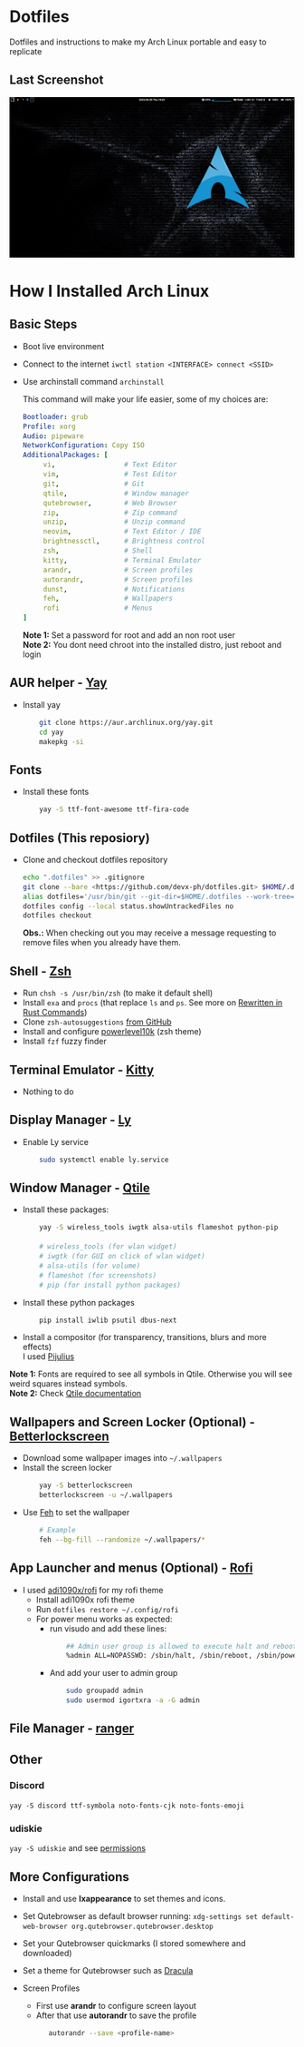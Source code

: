 # Dotfiles
Dotfiles and instructions to make my Arch Linux portable and easy to replicate

## Last Screenshot
![image](https://github.com/devx-ph/dotfilesv2/blob/main/screenshot.png?raw=true)

# How I Installed Arch Linux

## Basic Steps
- Boot live environment
- Connect to the internet `iwctl station <INTERFACE> connect <SSID>`
- Use archinstall command `archinstall`
    
    This command will make your life easier, some of my choices are:
    
   ```yaml
   Bootloader: grub
   Profile: xorg
   Audio: pipeware
   NetworkConfiguration: Copy ISO
   AdditionalPackages: [
        vi,                 # Text Editor
        vim,                # Test Editor
        git,                # Git
        qtile,              # Window manager
        qutebrowser,        # Web Browser
        zip,                # Zip command
        unzip,              # Unzip command
        neovim,             # Text Editor / IDE
        brightnessctl,      # Brightness control
        zsh,                # Shell
        kitty,              # Terminal Emulator
        arandr,             # Screen profiles
        autorandr,          # Screen profiles
        dunst,              # Notifications
        feh,                # Wallpapers
        rofi                # Menus
  ]
   ```
   **Note 1:** Set a password for root and add an non root user \
   **Note 2:** You dont need chroot into the installed distro, just reboot and login

## AUR helper - [Yay](https://github.com/Jguer/yay#readme)
- Install yay
    ```bash
        git clone https://aur.archlinux.org/yay.git
        cd yay
        makepkg -si
    ```
 
## Fonts
- Install these fonts
    ```bash
        yay -S ttf-font-awesome ttf-fira-code
    ```

## Dotfiles (This reposiory)
- Clone and checkout dotfiles repository
    
    ```bash
    echo ".dotfiles" >> .gitignore
    git clone --bare <https://github.com/devx-ph/dotfiles.git> $HOME/.dotfiles
    alias dotfiles='/usr/bin/git --git-dir=$HOME/.dotfiles --work-tree=$HOME'
    dotfiles config --local status.showUntrackedFiles no
    dotfiles checkout
    ```
    **Obs.:** When checking out you may receive a message requesting to remove files when you already have them.

## Shell - [Zsh](https://wiki.archlinux.org/title/Zsh)
- Run `chsh -s /usr/bin/zsh` (to make it default shell)
- Install `exa` and `procs` (that replace `ls` and `ps`. See more on [Rewritten in Rust Commands](https://zaiste.net/posts/shell-commands-rust))
- Clone `zsh-autosuggestions` [from GitHub](https://github.com/zsh-users/zsh-autosuggestions/blob/master/INSTALL.md#manual-git-clone)
- Install and configure [powerlevel10k](https://github.com/romkatv/powerlevel10k) (zsh theme)
- Install `fzf` fuzzy finder 

## Terminal Emulator - [Kitty](https://wiki.archlinux.org/title/Kitty)
- Nothing to do

## Display Manager - [Ly](https://github.com/fairyglade/ly)
- Enable Ly service
    ```bash
        sudo systemctl enable ly.service
    ```
    
## Window Manager - [Qtile](https://wiki.archlinux.org/title/Qtile)
- Install these packages:
    ```bash
        yay -S wireless_tools iwgtk alsa-utils flameshot python-pip

        # wireless_tools (for wlan widget)
        # iwgtk (for GUI on click of wlan widget)
        # alsa-utils (for volume)
        # flameshot (for screenshots)
        # pip (for install python packages)
    ```
    
- Install these python packages
    ```bash
        pip install iwlib psutil dbus-next
    ```

- Install a compositor (for transparency, transitions, blurs and more effects) \
    I used [Pijulius](https://github.com/pijulius/picom)

**Note 1:** Fonts are required to see all symbols in Qtile. Otherwise you will see weird squares instead symbols. \
**Note 2:** Check [Qtile documentation](http://docs.qtile.org/en/stable)

## Wallpapers and Screen Locker (Optional) - [Betterlockscreen](https://github.com/betterlockscreen/betterlockscreen)
- Download some wallpaper images into `~/.wallpapers`
- Install the screen locker
    ```bash
        yay -S betterlockscreen
        betterlockscreen -u ~/.wallpapers
    ```
- Use [Feh](https://wiki.archlinux.org/title/Feh) to set the wallpaper
    ```bash
        # Example
        feh --bg-fill --randomize ~/.wallpapers/*
    ```

## App Launcher and menus (Optional) - [Rofi](https://wiki.archlinux.org/title/Rofi)
- I used [adi1090x/rofi](https://github.com/adi1090x/rofi) for my rofi theme
    - Install adi1090x rofi theme
    - Run `dotfiles restore ~/.config/rofi`
    - For power menu works as expected:
        - run visudo and add these lines:
            ```bash
                ## Admin user group is allowed to execute halt and reboot 
                %admin ALL=NOPASSWD: /sbin/halt, /sbin/reboot, /sbin/poweroff
            ```
        - And add your user to admin group
            ```bash
                sudo groupadd admin
                sudo usermod igortxra -a -G admin
            ```

## File Manager - [ranger](https://wiki.archlinux.org/title/Ranger)

## Other
### Discord 
`yay -S discord ttf-symbola noto-fonts-cjk noto-fonts-emoji`
### udiskie 
`yay -S udiskie` and see [permissions](https://github.com/coldfix/udiskie/wiki/Permissions)

## More Configurations
- Install and use **lxappearance** to set themes and icons. 

- Set Qutebrowser as default browser running: `xdg-settings set default-web-browser org.qutebrowser.qutebrowser.desktop`
- Set your Qutebrowser quickmarks (I stored somewhere and downloaded)
- Set a theme for Qutebrowser such as [Dracula](https://draculatheme.com/qutebrowser)

- Screen Profiles
    - First use **arandr** to configure screen layout
    - After that use **autorandr** to save the profile
         ```bash
            autorandr --save <profile-name>
         ```
